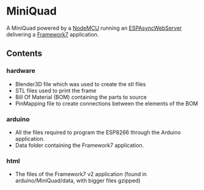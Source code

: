 # MiniQuad

A MiniQuad powered by a [NodeMCU](https://github.com/nodemcu/nodemcu-devkit-v1.0) running an [ESPAsyncWebServer](https://github.com/me-no-dev/ESPAsyncWebServer) delivering a [Framework7](http://framework7.io/) application.

## Contents

### hardware
- Blender3D file which was used to create the stl files
- STL files used to print the frame
- Bill Of Material (BOM) containing the parts to source
- PinMapping file to create connections between the elements of the BOM
 
### arduino
- All the files required to program the ESP8266 through the Arduino application.
- Data folder containing the Framework7 application.

### html
- The files of the Framework7 v2 application (found in arduino/MiniQuad/data, with bigger files gzipped)